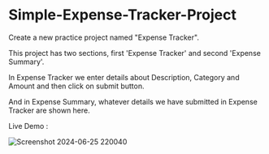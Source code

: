 # Simple-Expense-Tracker-Project
Create a new practice project named "Expense Tracker".

This project has two sections, first 'Expense Tracker' and second 'Expense Summary'.

In Expense Tracker we enter details about Description, Category and Amount and then click on submit button.

And in Expense Summary, whatever details we have submitted in Expense Tracker are shown here.

Live Demo : 

![Screenshot 2024-06-25 220040](https://github.com/yashsharma228/Simple-Expense-Tracker-Project/assets/141614148/68a667c6-5a4b-4492-981d-8ec3cf487fc6)
